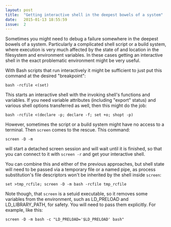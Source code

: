 ```yaml
---
layout: post
title:  "Getting interactive shell in the deepest bowels of a system"
date:   2015-01-13 18:55:59
issue:  2
---
```

Sometimes you might need to debug a failure somewhere in the deepest bowels of
a system. Particularly a complicated shell script or a build system, where
execution is very much affected by the state of and location in the filesystem
and environment variables. In these cases getting an interactive shell in the
exact problematic environment might be very useful.

With Bash scripts that run interactively it might be sufficient to just put
this command at the desired "breakpoint":

    bash -rcfile <(set)

This starts an interactive shell with the invoking shell's functions and
variables. If you need variable attributes (including "export" status) and
various shell options transferred as well, then this might do the job:

    bash -rcfile <(declare -p; declare -f; set +o; shopt -p)

However, sometimes the script or a build system might have no access to a
terminal. Then `screen` comes to the rescue. This command:

    screen -D -m

will start a detached screen session and will wait until it is finished, so
that you can connect to it with `screen -r` and get your interactive shell.

You can combine this and either of the previous approaches, but shell state
will need to be passed via a temporary file or a named pipe, as process
substitution's file descriptors won't be inherited by the shell inside
`screen`:

    set >tmp_rcfile; screen -D -m bash -rcfile tmp_rcfile

Note though, that `screen` is a setuid executable, so it removes some
variables from the environment, such as LD_PRELOAD and LD_LIBRARY_PATH, for
safety. You will need to pass them explicitly. For example, like this:

    screen -D -m bash -c "LD_PRELOAD='$LD_PRELOAD' bash"
